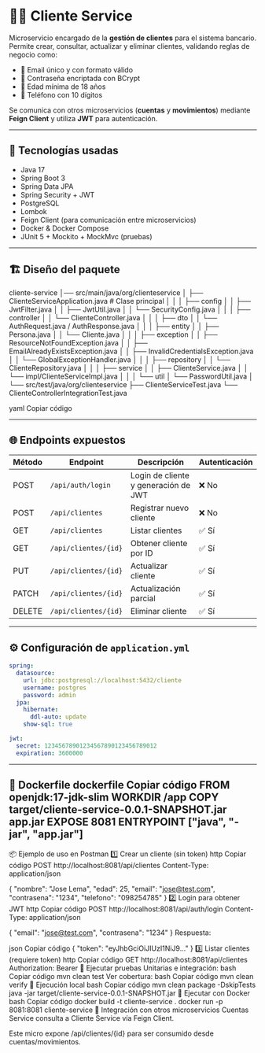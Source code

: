 # 🧑‍💻 Cliente Service

Microservicio encargado de la **gestión de clientes** para el sistema bancario.  
Permite crear, consultar, actualizar y eliminar clientes, validando reglas de negocio como:

- 📧 Email único y con formato válido
- 🔑 Contraseña encriptada con BCrypt
- 🔞 Edad mínima de 18 años
- 📱 Teléfono con 10 dígitos

Se comunica con otros microservicios (**cuentas** y **movimientos**) mediante **Feign Client** y utiliza **JWT** para autenticación.

---

## 🚀 Tecnologías usadas

- Java 17
- Spring Boot 3
- Spring Data JPA
- Spring Security + JWT
- PostgreSQL
- Lombok
- Feign Client (para comunicación entre microservicios)
- Docker & Docker Compose
- JUnit 5 + Mockito + MockMvc (pruebas)

---

## 🏗️ Diseño del paquete

cliente-service
│── src/main/java/org/clienteservice
│ ├── ClienteServiceApplication.java # Clase principal
│ │
│ ├── config
│ │ ├── JwtFilter.java
│ │ ├── JwtUtil.java
│ │ └── SecurityConfig.java
│ │
│ ├── controller
│ │ └── ClienteController.java
│ │
│ ├── dto
│ │ └── AuthRequest.java / AuthResponse.java
│ │
│ ├── entity
│ │ ├── Persona.java
│ │ └── Cliente.java
│ │
│ ├── exception
│ │ ├── ResourceNotFoundException.java
│ │ ├── EmailAlreadyExistsException.java
│ │ ├── InvalidCredentialsException.java
│ │ └── GlobalExceptionHandler.java
│ │
│ ├── repository
│ │ └── ClienteRepository.java
│ │
│ ├── service
│ │ ├── ClienteService.java
│ │ └── impl/ClienteServiceImpl.java
│ │
│ └── util
│ └── PasswordUtil.java
│
└── src/test/java/org/clienteservice
├── ClienteServiceTest.java
└── ClienteControllerIntegrationTest.java

yaml
Copiar código

---

## 🌐 Endpoints expuestos

| Método | Endpoint              | Descripción                          | Autenticación |
|--------|-----------------------|--------------------------------------|---------------|
| POST   | `/api/auth/login`     | Login de cliente y generación de JWT | ❌ No         |
| POST   | `/api/clientes`       | Registrar nuevo cliente              | ❌ No         |
| GET    | `/api/clientes`       | Listar clientes                      | ✅ Sí         |
| GET    | `/api/clientes/{id}`  | Obtener cliente por ID               | ✅ Sí         |
| PUT    | `/api/clientes/{id}`  | Actualizar cliente                   | ✅ Sí         |
| PATCH  | `/api/clientes/{id}`  | Actualización parcial                | ✅ Sí         |
| DELETE | `/api/clientes/{id}`  | Eliminar cliente                     | ✅ Sí         |

---

## ⚙️ Configuración de `application.yml`

```yaml
spring:
  datasource:
    url: jdbc:postgresql://localhost:5432/cliente
    username: postgres
    password: admin
  jpa:
    hibernate:
      ddl-auto: update
    show-sql: true

jwt:
  secret: 12345678901234567890123456789012
  expiration: 3600000
```
---
🐳 Dockerfile
dockerfile
Copiar código
FROM openjdk:17-jdk-slim
WORKDIR /app
COPY target/cliente-service-0.0.1-SNAPSHOT.jar app.jar
EXPOSE 8081
ENTRYPOINT ["java", "-jar", "app.jar"]
---
📦 Ejemplo de uso en Postman
1️⃣ Crear un cliente (sin token)
http
Copiar código
POST http://localhost:8081/api/clientes
Content-Type: application/json

{
  "nombre": "Jose Lema",
  "edad": 25,
  "email": "jose@test.com",
  "contrasena": "1234",
  "telefono": "098254785"
}
2️⃣ Login para obtener JWT
http
Copiar código
POST http://localhost:8081/api/auth/login
Content-Type: application/json

{
  "email": "jose@test.com",
  "contrasena": "1234"
}
Respuesta:

json
Copiar código
{
  "token": "eyJhbGciOiJIUzI1NiJ9..."
}
3️⃣ Listar clientes (requiere token)
http
Copiar código
GET http://localhost:8081/api/clientes
Authorization: Bearer <TOKEN>
🧪 Ejecutar pruebas
Unitarias e integración:
bash
Copiar código
mvn clean test
Ver cobertura:
bash
Copiar código
mvn clean verify
🏃 Ejecución local
bash
Copiar código
mvn clean package -DskipTests
java -jar target/cliente-service-0.0.1-SNAPSHOT.jar
🐳 Ejecutar con Docker
bash
Copiar código
docker build -t cliente-service .
docker run -p 8081:8081 cliente-service
🔗 Integración con otros microservicios
Cuentas Service consulta a Cliente Service vía Feign Client.

Este micro expone /api/clientes/{id} para ser consumido desde cuentas/movimientos.